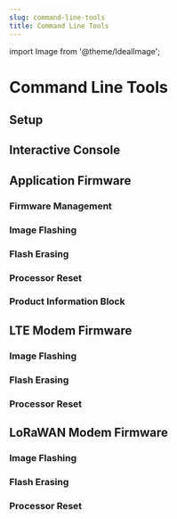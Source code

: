 ```yaml
---
slug: command-line-tools
title: Command Line Tools
---
```

import Image from '@theme/IdealImage';

# Command Line Tools

## Setup

## Interactive Console

## Application Firmware

### Firmware Management

### Image Flashing

### Flash Erasing

### Processor Reset

### Product Information Block

## LTE Modem Firmware

### Image Flashing

### Flash Erasing

### Processor Reset

## LoRaWAN Modem Firmware

### Image Flashing

### Flash Erasing

### Processor Reset
